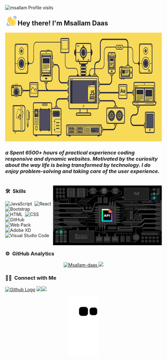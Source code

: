 <p align="left"> <img src="https://komarev.com/ghpvc/?username=msallamdaas&style=plastic&label=Profile+visits&color=red"alt="msallam Profile visits" /> </p>
<p align="center">
<img alt="Night Coding" src="./assets/wave-hello.gif" width='40' align="left" />
<h2>Hey there! I'm Msallam Daas</h2>
<img height="350px" width="1000px" src="./assets/js.gif">

### **_a Spent 6500+ hours of practical experience coding responsive and dynamic websites. Motivated by the curiosity about the way life is being transformed by technology. I do enjoy problem-solving and taking care of the user experience._**</br></br>


<img alt="Night Coding" width="350px" src="./assets/api-c99e353f761d318322c853c03ebcf21b.gif" align="right" />

### 🛠 &nbsp;Skills

![JavaScript](https://img.shields.io/badge/-JavaScript-05122A?style=flat&logo=javascript)&nbsp;
![React](https://img.shields.io/badge/-React.js-05122A?style=flat&logo=react)&nbsp;
![Bootstrap](https://img.shields.io/badge/-Bootstrap-05122A?style=flat&logo=bootstrap&logoColor=563D7C)&nbsp;\
![HTML](https://img.shields.io/badge/-HTML-05122A?style=flat&logo=HTML5)&nbsp;
![CSS](https://img.shields.io/badge/-CSS-05122A?style=flat&logo=CSS3&logoColor=1572B6)
![GitHub](https://img.shields.io/badge/-GitHub-05122A?style=flat&logo=github)&nbsp;\
![Web Pack](https://img.shields.io/badge/-Web%20Pack-05122A?style=flat&logo=webpack)&nbsp;
![Adobe XD](https://img.shields.io/badge/-Adobe%20XD-05122A?style=flat&logo=adobexd)&nbsp;
![Visual Studio Code](https://img.shields.io/badge/-Visual%20Studio%20Code-05122A?style=flat&logo=visual-studio-code&logoColor=007ACC)
<br><br>


### ⚙️ &nbsp;GitHub Analytics

<p align="center">

<a href="https://github.com/Msallam-daas">
<img height="165em" src="https://github-readme-stats.vercel.app/api?username=Msallam-daas&include_all_commits=true&show_icons=true&count_private=true&theme=algolia" alt="Msallam-daas" Github Status logo" />
<img height="165em" src="https://github-readme-stats-eight-theta.vercel.app/api/top-langs/?username=azmitammam&layout=compact&langs_count=8&theme=algolia" /></a>
</p>

### 🤝🏻 &nbsp;Connect with Me

<p align="center">

<a href="https://github.com/Msallam-daas"> <img src="https://img.shields.io/github/followers/Msallam-daas?style=social" alt="Github Logo"></a>
<a href="mailto:msallam.daas@gmail.com"><img src="https://img.shields.io/badge/-msallam.daas@gmail.com-D14836?style=flat&logo=Gmail&logoColor=white" /></a><a href="https://www.linkedin.com/in/msallam-daas/
"><img src="https://img.shields.io/badge/-Msallam%20-daas-0077B5?style=flat&logo=Linkedin&logoColor=white" /></a>

</p>
</a>
<div align="center"> <img src="https://raw.githubusercontent.com/muhiqsimui/muhiqsimui/output/github-contribution-grid-snake.svg" /></div>
